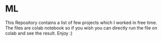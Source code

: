 # ML
This Repository contains a list of few projects which I worked in free time. The files are colab notebook so if you wish you can directly run the file on colab and see the result.
Enjoy :)
